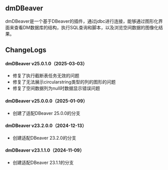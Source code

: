 ## dmDBeaver

​       dmDBeaver是一个基于DBeaver的插件，通过jdbc进行连接，能够通过图形化界面来查看DM数据库的结构，执行SQL查询和脚本，以及浏览空间数据的图像化结果。

## ChangeLogs

#### dmDBeaver v25.0.1.0（2025-03-03）

- 修复了执行截断表任务无效的问题
- 修复了无法展示circularstring类型的列的图形的问题
- 修复了空间数据列为null时数据显示错误问题

#### dmDBeaver v25.0.0.0（2025-01-09）

- 创建了适配DBeaver 25.0.0的分支
#### dmDBeaver v23.2.0.0（2024-12-13）
- 创建适配DBeaver 23.2.0的分支
#### dmDBeaver v23.1.1.0（2024-11-09）
- 创建适配DBeaver 23.1.1的分支

